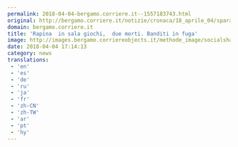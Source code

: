 ```yaml
---
permalink: 2018-04-04-bergamo.corriere.it--1557183743.html
original: http://bergamo.corriere.it/notizie/cronaca/18_aprile_04/sparatoria-una-sala-slot-caravaggio-ba066ff6-3825-11e8-8e5f-085098492e12.shtml
domain: bergamo.corriere.it
title: 'Rapina  in sala giochi,  due morti. Banditi in fuga'
image: http://images.bergamo.corriereobjects.it/methode_image/socialshare/2018/04/04/a2fc5fda-3827-11e8-8e5f-085098492e12.jpg
date: 2018-04-04 17:14:13
category: news
translations: 
 - 'en'
 - 'es'
 - 'de'
 - 'ru'
 - 'ja'
 - 'fr'
 - 'zh-CN'
 - 'zh-TW'
 - 'ar'
 - 'pt'
 - 'hy'
---
```


